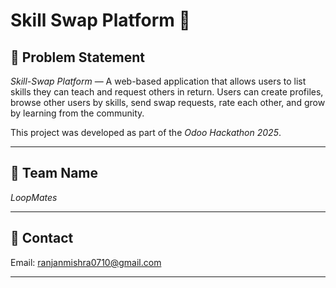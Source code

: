 # Skill Swap Platform 🔁

## 🧩 Problem Statement
*Skill-Swap Platform* — A web-based application that allows users to list skills they can teach and request others in return. Users can create profiles, browse other users by skills, send swap requests, rate each other, and grow by learning from the community.

This project was developed as part of the *Odoo Hackathon 2025*.

---

## 👥 Team Name
*LoopMates*

---

## 📧 Contact
Email: ranjanmishra0710@gmail.com

---
